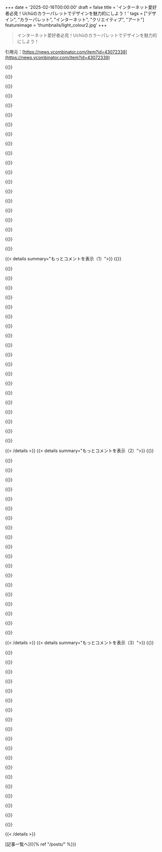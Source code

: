 +++
date = '2025-02-16T00:00:00'
draft = false
title = 'インターネット愛好者必見！Uchūのカラーパレットでデザインを魅力的にしよう！'
tags = ["デザイン", "カラーパレット", "インターネット", "クリエイティブ", "アート"]
featureimage = 'thumbnails/light_colour2.jpg'
+++

> インターネット愛好者必見！Uchūのカラーパレットでデザインを魅力的にしよう！

引用元：[https://news.ycombinator.com/item?id=43072338](https://news.ycombinator.com/item?id=43072338)

{{<matomeQuote body="今日、oklch()について知ったよ！" userName="joshuamcginnis" createdAt="2025-02-17T01:09:44" color="">}}

{{<matomeQuote body="このサイトからoklchについて学んだ。このおかげで色の表現がすごく良くなってテーマまで作っちゃった！" userName="NetOpWibby" createdAt="2025-02-17T01:11:26" color="#45d325">}}

{{<matomeQuote body="v0を使ってビジュアライザー作ったよ。これで理解が深まった！" userName="ashu1461" createdAt="2025-02-17T04:43:27" color="#ff5c5c">}}

{{<matomeQuote body="ここにも色の例があるよ。https://oklch.com/#70,0.1258,108,100" userName="qwertox" createdAt="2025-02-17T06:55:41" color="">}}

{{<matomeQuote body="お気に入りのツール！最初のHEX値をOKLCHに変換して調整したよ。" userName="NetOpWibby" createdAt="2025-02-17T20:10:13" color="">}}

{{<matomeQuote body="＞“L=70% C=0.04”ってことで、Farrow & Ballのペンキの秘密を知ったってことか！" userName="gorgoiler" createdAt="2025-02-17T08:41:01" color="#785bff">}}

{{<matomeQuote body="先週、家具屋でこのブランドを初めて見たんだ。確かにその通りだと思った！" userName="rambambram" createdAt="2025-02-17T10:30:21" color="">}}

{{<matomeQuote body="これとOPのサイト、iOSのSafariで壊れてるのかな？色が見えないよ。" userName="hammock" createdAt="2025-02-17T18:26:53" color="">}}

{{<matomeQuote body="多くのブラウザで対応してるって知れて良かったよ！https://caniuse.com/?search=oklch" userName="qwertox" createdAt="2025-02-17T07:23:46" color="">}}

{{<matomeQuote body="最近知ったけど、同僚はこういう最新情報に敏感だね。" userName="Cthulhu_" createdAt="2025-02-17T09:21:39" color="">}}

{{<matomeQuote body="未来の色って感じ！" userName="lofaszvanitt" createdAt="2025-02-17T03:46:54" color="">}}

{{<matomeQuote body="Uchūって言葉、なんで使うのか疑問。最近、色々な名前に日本の単語が選ばれること多いよね。なんでだろう？" userName="xanderlewis" createdAt="2025-02-17T00:08:41" color="">}}

{{<matomeQuote body="正直、ちょっと飽きちゃった感あるね。日本でもランダムに英語が選ばれること、確かに前例あるよね。" userName="xanderlewis" createdAt="2025-02-17T00:13:35" color="">}}

{{<matomeQuote body="中国でもこういうの多いし、結果は様々。小さなタイポがあったりして、意図的なものか気になるよね。たとえば、”NICGIGA”は通信ネットワーク製品向けの技術企業なんだ。" userName="Fnoord" createdAt="2025-02-17T00:25:52" color="">}}

{{<matomeQuote body="＞意図的（NOKlA）<br>あなたの言いたいことがよく分からないけど、Nokiaはフィンランドの町の名前から来てて、昔はゴム製品を作ってたんだ。その名は日本とは関係ないから。" userName="skrebbel" createdAt="2025-02-17T09:22:56" color="">}}

{{<matomeQuote body="GPが言ってるのは”NOKLA”のスマホのことだよ。”L”は小文字にして、”I”に見せかけてるって。" userName="grardb" createdAt="2025-02-17T10:24:07" color="">}}

{{<matomeQuote body="そうだったのか、見逃してた！ひどいな。" userName="skrebbel" createdAt="2025-02-17T16:10:52" color="">}}

{{<matomeQuote body="面白かった！あの会社はある韓国の自動車メーカーを揶揄するために作られたとずっと思ってた。" userName="snapplebobapple" createdAt="2025-02-19T15:18:03" color="">}}

{{<matomeQuote body="Nokiaのタイヤって意味じゃなくて、Nokian Tyresかな。でもNokiaは確かにフィンランド語で、日本に関係はないよね。混乱はずっと前から続いてるし。" userName="d1sxeyes" createdAt="2025-02-17T10:59:02" color="">}}

{{<matomeQuote body="確かに、かつては同じ会社だったんだね。あなたのウィキペディアのリンクの画像見てみたら、昔のNokiaのロゴと字体が同じだよ。" userName="skrebbel" createdAt="2025-02-17T16:13:55" color="#785bff">}}

{{< details summary="もっとコメントを表示（1）">}}
{{<matomeQuote body="うーん！ごめんなさい、あなたが絶対に正しいです。" userName="d1sxeyes" createdAt="2025-02-17T18:16:32" color="">}}

{{<matomeQuote body="八十年代中頃にNokiaの長靴持ってたよ。ブーツとタイヤのブランド名が1990年頃にNokiaからNokianに変わったと思う。" userName="Pinus" createdAt="2025-02-17T13:20:25" color="">}}

{{<matomeQuote body="一つの英単語を使った商品やブランドが多すぎると思う。" userName="gwervc" createdAt="2025-02-17T00:52:23" color="">}}

{{<matomeQuote body="”are”という言葉を忘れた人が多すぎる。" userName="efilife" createdAt="2025-02-17T01:48:11" color="">}}

{{<matomeQuote body="GalaxyやForesterみたいな商品名が気になる？一言の製品名に文句を言う人がいるのはおかしいと思うけど。" userName="freeopinion" createdAt="2025-02-17T01:27:58" color="">}}

{{<matomeQuote body="あなたが思うほど気にしてないけど、日本語の無関係な単語と名付けるトレンドがちょっと古臭いね。<br>＞“TwitterやYahooのような単語は廃止してすべてをXのような1文字にするべきってこと？”<br>そうだね。子供たちにはX Æ A-Xiiみたいな名前を付けるけど。" userName="xanderlewis" createdAt="2025-02-17T09:36:38" color="">}}

{{<matomeQuote body="Pinterestがデザインシステムを”Gestalt”と名付けてるけど、彼らはドイツ企業じゃない。GitLabも”Pajamas”と名付けてるけど、主にウルドゥー語を話すわけじゃない。" userName="culi" createdAt="2025-02-17T17:47:54" color="">}}

{{<matomeQuote body="あなたの2つ目の例はちょっとずれた意見だね。‘pyjamas’は語源に関係なく普通の英単語だから。<br>最初の例は、無作為にドイツ語の単語を名付けるトレンドはないから、少なくともオリジナル。" userName="xanderlewis" createdAt="2025-02-17T19:02:55" color="">}}

{{<matomeQuote body="'Gestalt'も'schadenfreude'も今や英語の単語だよ。<br>アメリカ文化の日本好きな流れが強いから、日本語の単語が特に使われやすいんだろうね。<br>ドイツ語も面白い例で、英語話者は特別な感情を持っているみたい。ただ、ドイツ語の単語は長すぎて発音が難しいことが多いから、人気があるのは短い単語が多い日本語かも。" userName="pdabbadabba" createdAt="2025-02-18T16:47:36" color="#ff5c5c">}}

{{<matomeQuote body="2番目の例を選んだのは、あなたのような反応を引き出すため。結局、その単語は外国の言葉で英語話者によって広がった結果だね。<br>外国語の単語は進化するから、人気が出るものとそうでないものがあるのは当然。" userName="culi" createdAt="2025-02-18T01:56:49" color="">}}

{{<matomeQuote body="言葉が他の言語から借用されるのは、便利だからだよね。" userName="tokioyoyo" createdAt="2025-02-17T18:56:18" color="">}}

{{<matomeQuote body="言葉は無作為に借用されるわけじゃなくて、役に立つから借りられるんだよ。" userName="xanderlewis" createdAt="2025-02-17T19:03:54" color="">}}

{{<matomeQuote body="どのGalaxyだ？Galaxy、Galaxy、Galaxy、Galaxyのことか？" userName="its-summertime" createdAt="2025-02-17T04:31:54" color="">}}

{{<matomeQuote body="”uchū”は日本語で”宇宙”って意味だよ。普遍的なテーマとして使ってるから、確かにユニバーサルだね。日本のスタイルが好きだから、文脈に合えばその言葉を使うよ。" userName="NetOpWibby" createdAt="2025-02-17T00:20:14" color="#ff5c5c">}}

{{<matomeQuote body="”uchu”は”宇宙”というよりも、”空間”に近い訳。辞書がそう書いても、ドキュメンタリーでは単独では使わないよ。英語の”universal”と”universe”は関連があるけど、日本語では”universal”はほとんど関係ないだろうね。" userName="gamedever" createdAt="2025-02-17T00:40:15" color="#785bff">}}

{{<matomeQuote body="確かに”universality”を表すには”uchu”は適してないよ。もっと抽象的に表現される言葉があるから。でも、ある辞書では”uchu”を次のように定義してる：あらゆる存在物を包容する無限の空間と時間の広がり。これを信じるなら、時間も含まれるかもしれないね。考えてみたら、君の言う通りだね。他の人にも参考になるかもしれないから、書いたことを残しておくよ。" userName="xanderlewis" createdAt="2025-02-17T01:16:39" color="#ff5733">}}

{{<matomeQuote body="素朴な疑問なんだけど、”universe”のより良い訳は”宇宙”以外には何かな？" userName="BalinKing" createdAt="2025-02-17T02:20:26" color="">}}

{{<matomeQuote body="個人的には、文脈なしで単語を翻訳するのは混乱すると思う。とはいえ、”宇宙”や”全宇宙”はドキュメンタリーや宇宙学の文脈で使われるし、意見が分かれる理由が分からない。150年前は”天地”が使われてたけど、今は”宇宙”だよ。" userName="xelxebar" createdAt="2025-02-17T06:36:03" color="#785bff">}}

{{<matomeQuote body="日本人としては、”uchū”は”宇宙”って意味だと思うよ。自分の意見では、”universal”だとは思ってない人はいないはず。" userName="nakasyou" createdAt="2025-02-18T12:31:52" color="">}}

{{<matomeQuote body="それでも君は、人々の文句に文句を言ってるじゃん。" userName="YurgenJurgensen" createdAt="2025-02-17T11:40:48" color="">}}


{{< /details >}}
{{< details summary="もっとコメントを表示（2）">}}
{{<matomeQuote body="全く矛盾してないよ。もし僕が”君はくだらないことに文句を言ってる”と言っているなら、文句そのものを批判してる訳じゃないし、これはヒポクリシーじゃない。" userName="MyOutfitIsVague" createdAt="2025-02-17T17:50:33" color="">}}

{{<matomeQuote body="日本語の『Universe』のウィキペディアページはこれ：『宇宙』だよ。『宇宙』はグーグル翻訳だと『Uchū』になるんだ。" userName="npteljes" createdAt="2025-02-17T16:42:53" color="">}}

{{<matomeQuote body="前に指摘したけど、これは‘宇宙’と訳せるけど、‘ユニバーサル’の意味ではないね。単語を翻訳するのは基本的にナンセンスだよ。" userName="xanderlewis" createdAt="2025-02-17T19:05:17" color="">}}

{{<matomeQuote body="実際、言語には境界やルールがないんだ。君が適当だと思った名前を何にでも付けられる。文化のゲートキーピングは本当に細かすぎる。" userName="euamotubaina" createdAt="2025-02-18T01:08:47" color="">}}

{{<matomeQuote body="もっと『空間』や『宇宙』に近いね。" userName="zumu" createdAt="2025-02-17T00:55:01" color="">}}

{{<matomeQuote body="短い日本語は、英語圏の人が知っていても、あまり意見を持たれない、発音しやすいって利点があると思う。他にも簡単に発音できる語としてイタリア語、スペイン語、ロシア語、ハワイ語みたいなのがある。" userName="jhanschoo" createdAt="2025-02-17T10:13:49" color="">}}

{{<matomeQuote body="アメリカ人が日本語をめちゃくちゃに発音するのを聞いてきたから、そこには同意できないな。最近、’guy ohza’っていうメニューを出されたことがあって、販売者が名前を正しく発音できないなら、顧客の試みは聞きたくないよ。" userName="YurgenJurgensen" createdAt="2025-02-17T11:53:21" color="">}}

{{<matomeQuote body="これ、可読性を分析したことある？背景と前景のコントラストが低すぎて、長時間読むには辛いかも。" userName="Aeolun" createdAt="2025-02-16T23:25:11" color="">}}

{{<matomeQuote body="最近、職場で読みにくさにフォーカスしすぎだと思う。新しいチームがコントラストを測定して、サイズを大きくするから、みんなにとっては見にくいし、テーマ変更もできない。0.5％の視覚障害者のためだけに、みんなが不便を強いられるのはおかしい。" userName="wkat4242" createdAt="2025-02-17T01:48:00" color="">}}

{{<matomeQuote body="色盲は全世界で約4.5％の人に影響するよね。その数字は低すぎると思う。最初から読みやすいデザインを考えて、その後に色を調整しないとダメだ。" userName="flir" createdAt="2025-02-17T04:59:11" color="">}}

{{<matomeQuote body="4.5％は色盲を含むすべての人だけど、完全な色盲はもっと少ないよ。デモグラフィックによっても違うから、その影響を考慮するのは大事だけど、単に色を選ぶだけじゃ解決にならない。" userName="d1sxeyes" createdAt="2025-02-17T06:27:20" color="#785bff">}}

{{<matomeQuote body="完全な色盲って、アクロマトプシアのことだよね。アメリカの肥満率の話のように、一部の人に関する話をするのは面白いけど、トータルな数字はもっと少ない。" userName="Etherlord87" createdAt="2025-02-18T09:00:32" color="">}}

{{<matomeQuote body="ちょっと違うよ。モノクロマシーのことを言いたかったけど、基本的には色に依存しないデザインが重要で、色を使うこと自体は怖がらなくていい。" userName="d1sxeyes" createdAt="2025-02-18T13:31:00" color="">}}

{{<matomeQuote body="モニターによっても表示が違うよね。高級なMacを使ってたデザイナーが白背景に薄いグレーのフォントを使ってたけど、全然見えなかった。" userName="kgeist" createdAt="2025-02-17T06:04:18" color="">}}

{{<matomeQuote body="OSメーカーはこれをかなり前に解決してるよ。チームがOSの’高コントラスト’やフォントサイズを聞いて、UIを調整すればいいのに。" userName="marcellus23" createdAt="2025-02-17T01:56:51" color="#38d3d3">}}

{{<matomeQuote body="OSの設定は健康問題向けだけど、使いやすさガイドラインはたまにテキストを見たい人向けだよ。低コントラストのダークモードは、一般のOSデフォルトよりも問題が多いと思う。" userName="akho" createdAt="2025-02-17T06:12:13" color="">}}

{{<matomeQuote body="元のコメントに返信した内容（強調部は自分が付けたもの）：<br>＞”職場では、新しいチームが視覚に障害がある人のためにコントラストを測らせている。”" userName="marcellus23" createdAt="2025-02-17T16:51:15" color="">}}

{{<matomeQuote body="コントラストが低いと視覚に問題がある人みんなに障害になるんだよね（年齢や色盲とか）。<br>若いヒップスターたちが強すぎるコントラストを文句言ってるけど、創造性を表現する余地も残せるんだから、そんなに真っ黒と真っ白じゃなくてもいいでしょう。" userName="Aeolun" createdAt="2025-02-17T05:53:48" color="#ff33a1">}}

{{<matomeQuote body="コントラストがすべての視覚障害者に影響するってのは間違いだよ。<br>＞”強すぎるコントラストで若者が目が痛いって文句言ってる。”<br>弱視の人には光過敏とかの問題も考慮しないとね。<br>＞”視認性の高い基準でも柔らかな色を使える余地がある。”<br>これも間違いだよ。低い明るさが必要な場合があるんだ。" userName="dqv" createdAt="2025-02-17T07:27:08" color="#ff5733">}}

{{<matomeQuote body="確かに、強いコントラストは目が痛くなるって文句を言うのは若いエンジニアたちだね。<br>良いコントラストは必ずしも目が眩むほどじゃないし、完全に黒い背景でも十分なコントラストが出せるんだよ。" userName="Aeolun" createdAt="2025-02-17T07:58:51" color="">}}


{{< /details >}}
{{< details summary="もっとコメントを表示（3）">}}
{{<matomeQuote body="そうそう、確かにエンジニアたちの文句は偶然じゃないかもね！<br>光過敏は年齢とともに減るし、若い人たちは目が敏感だよね。<br>それに、エンジニアだから長時間画面を見てるし、画面が快適じゃないとすごく影響されるんだ。" userName="wickedsight" createdAt="2025-02-17T14:33:19" color="#ff5733">}}

{{<matomeQuote body="その考えは間違い。<br>＞”コントラストは画一的じゃない。”<br>いろんな視覚障害の人のためにコントラストを中間にするのは両方に悪影響だよ。<br>アクセシビリティの真の精神に沿った支援が求められるんだ。" userName="dqv" createdAt="2025-02-19T06:42:00" color="#ff5733">}}

{{<matomeQuote body="俺はもうすぐ50歳だけど、ディスプレイの明るさが本当に問題なんだ。<br>昼間は明るさゼロにしてるけど、夜は明るすぎるんだよね。だからダークモードを使ってるんだ。" userName="wkat4242" createdAt="2025-02-17T08:34:50" color="">}}

{{<matomeQuote body="俺もフルスクリーンのフィルターを手動で位置を変えたり外したりしようとしてるんだよね。<br>暗くなる画面はPWMの影響で目が痛くなることもあるしさ。" userName="emberfiend" createdAt="2025-02-17T09:09:41" color="">}}

{{<matomeQuote body="そうそう、PWMも大きな問題だよね。<br>ディスプレイがPWMのせいで目が敏感になることが多いから、フィルターを検討してるけど、どこで売ってるか知らない。" userName="wkat4242" createdAt="2025-02-17T10:13:29" color="">}}

{{<matomeQuote body="調べた中で見つけたブランドはLightDimsだよ。<br>大きなシートが出てるみたい。実際に頼んではいないけど、PWMに敏感で困ってる人には役立つかもね。" userName="emberfiend" createdAt="2025-02-17T15:01:50" color="">}}

{{<matomeQuote body="年を取ると、低コントラストな文字が読みにくくなってきた。20代や30代の頃は気にもしなかったけど。" userName="InsideOutSanta" createdAt="2025-02-17T08:07:48" color="">}}

{{<matomeQuote body="ダークモード試した？私には目の疲れが強すぎて合わなかったな。" userName="zx8080" createdAt="2025-02-17T10:49:30" color="">}}

{{<matomeQuote body="視力的には良くないけど、私は古い黒背景の緑文字のスタイルに慣れてるからね。最近のは調整が難しいんだよな。" userName="wkat4242" createdAt="2025-02-17T23:43:26" color="#38d3d3">}}

{{<matomeQuote body="高コントラストのダークモードが好きだけど、周りの明るさで使い分けてる。明るい場所ではライトモードかな。" userName="InsideOutSanta" createdAt="2025-02-17T15:19:53" color="">}}

{{<matomeQuote body="コントラストって色見本のこと？それなら情報用ではなく視覚用なんだと思う。明るいオレンジの上にオレンジは読みにくいよね。" userName="NetOpWibby" createdAt="2025-02-17T01:14:56" color="">}}

{{<matomeQuote body="TailwindがUI開発のための色パレットを提供するのと似てる。色のトーンを使えば統一感のあるUIが作れるから便利だよ。" userName="docmars" createdAt="2025-02-17T15:19:53" color="#ff33a1">}}

{{<matomeQuote body="カラー パレットの方が正確じゃない？" userName="xrisk" createdAt="2025-02-17T04:32:26" color="">}}

{{<matomeQuote body="確かに、その方が良いかも。<br>EDIT：更新した。" userName="NetOpWibby" createdAt="2025-02-17T04:39:03" color="">}}

{{<matomeQuote body="あと、このリポジトリの『About』はまだ「インターネット愛好家のためのカラースキーム」って書いてあるよ。" userName="wumms" createdAt="2025-02-17T09:29:36" color="">}}

{{<matomeQuote body="見逃してた、ありがと！" userName="NetOpWibby" createdAt="2025-02-17T15:56:40" color="">}}

{{<matomeQuote body="これは色のセットを使ってるから色調整ができる奴だよね。47xポイントの理由は、色のHEXコードがあって、コピー＆ペーストせずに済むからすごく便利！" userName="scooke" createdAt="2025-02-17T13:31:24" color="#38d3d3">}}

{{<matomeQuote body="個人的に「color palette」を使うべきだったと思う。Open ColorやTailwindの例みたいに。デザイン的に色合いは選びにくいから、標準化されたパレットは役立つよ。選択肢が増えるのはいいよね！" userName="culi" createdAt="2025-02-17T16:07:30" color="#38d3d3">}}

{{<matomeQuote body="＞「デザイン的に色パレットは選ぶのが難しい。標準化されたパレットは助かる。選択肢が増えるのは嬉しい」これは意外と簡単だと思うよ。私のツール使えば自分好みに色調整できるし、コントラストもチェックできるんだ。Tailwindを基にして好みの色を選べるよ。" userName="seanwilson" createdAt="2025-02-17T16:20:40" color="#ff5733">}}

{{<matomeQuote body="色パレットの選び方はデザイン的に難しい。小規模プロジェクトではOpen ColorやTailwindのパレットをよく使うので、新しい選択肢があるのは楽しみだな！" userName="culi" createdAt="2025-02-17T16:09:16" color="#ff5733">}}


{{< /details >}}


[記事一覧へ]({{% ref "/posts/" %}})
